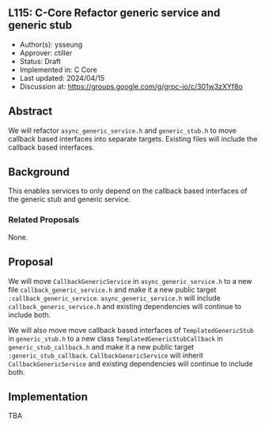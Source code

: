 L115: C-Core Refactor generic service and generic stub
----
* Author(s): ysseung
* Approver: ctiller
* Status: Draft
* Implemented in: C Core
* Last updated: 2024/04/15
* Discussion at: https://groups.google.com/g/grpc-io/c/301w3zXYf8o

## Abstract

We will refactor `async_generic_service.h` and `generic_stub.h` to move
callback based interfaces into separate targets. Existing files will include
the callback based interfaces.

## Background

This enables services to only depend on the callback based interfaces of the
generic stub and generic service.

### Related Proposals

None.

## Proposal

We will move `CallbackGenericService` in `async_generic_service.h` to a new file
`callback_generic_service.h` and make it a new public target
`:callback_generic_service`. `async_generic_service.h` will include
`callback_generic_service.h` and existing dependencies will continue to
include both.

We will also move move callback based interfaces of `TemplatedGenericStub` in
`generic_stub.h` to a new class `TemplatedGenericStubCallback` in
`generic_stub_callback.h` and make it a new public target
`:generic_stub_callback`. `CallbackGenericService` will inherit
`CallbackGenericService` and existing dependencies will continue to
include both.

## Implementation

TBA
